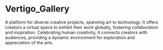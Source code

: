 # Vertigo_Gallery

A  platform for diverse creative projects, spanning art to technology. It offers creators a virtual space to exhibit their work globally, fostering collaboration and inspiration. Celebrating human creativity, it connects creators with audiences, providing a dynamic environment for exploration and appreciation of the arts.

